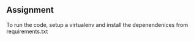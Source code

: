 ## Assignment 

To run the code, setup a virtualenv and install the depenendenices from requirements.txt